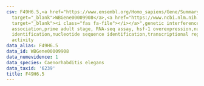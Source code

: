 ```yaml
---
csv: F49H6.5,<a href="https://www.ensembl.org/Homo_sapiens/Gene/Summary?db=core;g=WBGene00009908"
  target="_blank">WBGene00009908</a>,<a href="https://www.ncbi.nlm.nih.gov/pubmed/30894454"
  target="_blank"><i class="fas fa-file"></i></a>",genetic interference,functional
  association,prime adult stage, RNA-seq assay, hsf-1 overexpression,nucleotide sequence
  identification,nucleotide sequence identification,transcriptional regulation,up-regulates
  activity
data_alias: F49H6.5
data_id: WBGene00009908
data_numevidence: 1
data_species: Caenorhabditis elegans
data_taxid: '6239'
title: F49H6.5
---
```

